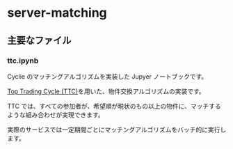 # server-matching

## 主要なファイル

### ttc.ipynb

Cyclie のマッチングアルゴリズムを実装した Jupyer ノートブックです。

[Top Trading Cycle (TTC)](https://en.wikipedia.org/wiki/Top_trading_cycle)を用いた、物件交換アルゴリズムの実装です。

TTC では、すべての参加者が、希望順が現状のもの以上の物件に、マッチするような組み合わせが実現できます。

実際のサービスでは一定期間ごとにマッチングアルゴリズムをバッチ的に実行します。

